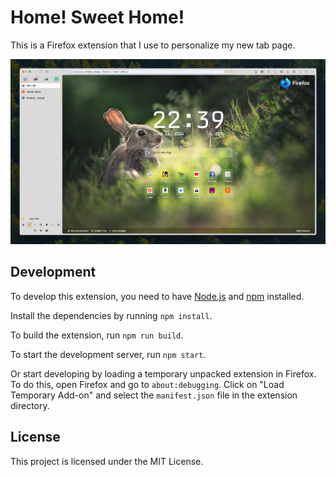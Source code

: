 # Home! Sweet Home!

This is a Firefox extension that I use to personalize my new tab page.

![Screenshot of the extension](./docs/screenshots/screenshot.jpeg)

## Development

To develop this extension, you need to have [Node.js](https://nodejs.org/en/) and [npm](https://www.npmjs.com/) installed.

Install the dependencies by running `npm install`.

To build the extension, run `npm run build`.

To start the development server, run `npm start`.

Or start developing by loading a temporary unpacked extension in Firefox. To do this, open Firefox and go to `about:debugging`. Click on "Load Temporary Add-on" and select the `manifest.json` file in the extension directory.

## License

This project is licensed under the MIT License.
